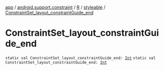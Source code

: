[app](../../../index.md) / [android.support.constraint](../../index.md) / [R](../index.md) / [styleable](index.md) / [ConstraintSet_layout_constraintGuide_end](./-constraint-set_layout_constraint-guide_end.md)

# ConstraintSet_layout_constraintGuide_end

`static val ConstraintSet_layout_constraintGuide_end: `[`Int`](https://kotlinlang.org/api/latest/jvm/stdlib/kotlin/-int/index.html)
`static val ConstraintSet_layout_constraintGuide_end: `[`Int`](https://kotlinlang.org/api/latest/jvm/stdlib/kotlin/-int/index.html)